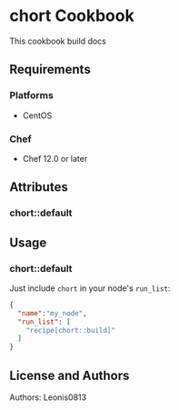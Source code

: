 # chort Cookbook

This cookbook build docs

## Requirements

### Platforms

- CentOS

### Chef

- Chef 12.0 or later

## Attributes

### chort::default

## Usage

### chort::default

Just include `chort` in your node's `run_list`:

```json
{
  "name":"my_node",
  "run_list": [
    "recipe[chort::build]"
  ]
}
```

## License and Authors

Authors: Leonis0813
